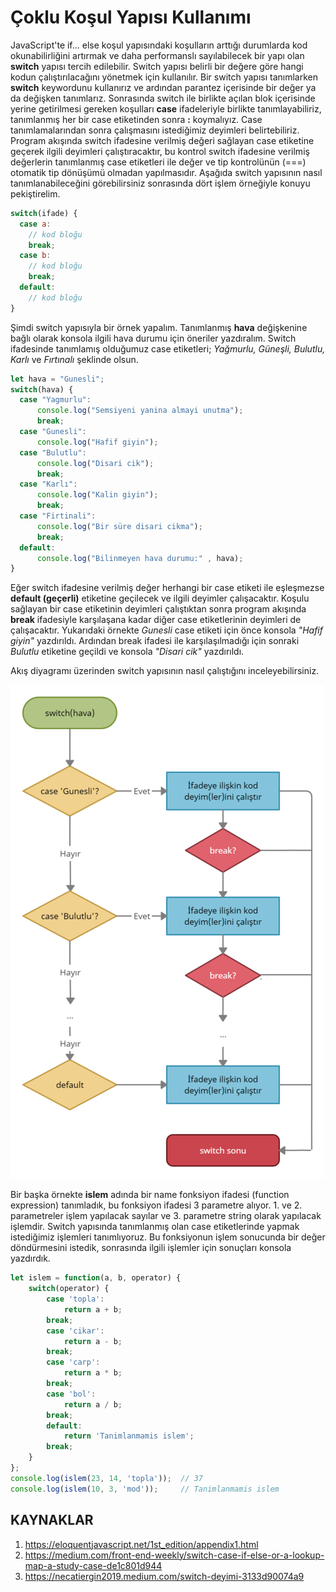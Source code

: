 # Çoklu Koşul Yapısı Kullanımı
JavaScript'te if... else koşul yapısındaki koşulların arttığı durumlarda kod okunabilirliğini artırmak ve daha performanslı sayılabilecek bir yapı olan **switch** yapısı tercih edilebilir. Switch yapısı belirli bir değere göre hangi kodun çalıştırılacağını yönetmek için kullanılır. Bir switch yapısı tanımlarken **switch** keywordunu kullanırız ve ardından parantez içerisinde bir değer ya da değişken tanımlarız. Sonrasında switch ile birlikte açılan blok içerisinde yerine getirilmesi gereken koşulları **case** ifadeleriyle birlikte tanımlayabiliriz, tanımlanmış her bir case etiketinden sonra **:** koymalıyız. Case tanımlamalarından sonra çalışmasını istediğimiz deyimleri belirtebiliriz. Program akışında switch ifadesine verilmiş değeri sağlayan case etiketine geçerek ilgili deyimleri çalıştıracaktır, bu kontrol switch ifadesine verilmiş değerlerin tanımlanmış case etiketleri ile değer ve tip kontrolünün (===) otomatik tip dönüşümü olmadan yapılmasıdır. Aşağıda switch yapısının nasıl tanımlanabileceğini görebilirsiniz sonrasında dört işlem örneğiyle konuyu pekiştirelim.

```javascript
switch(ifade) {
  case a:
    // kod bloğu
    break;
  case b:
    // kod bloğu
    break;
  default:
    // kod bloğu
}
```
Şimdi switch yapısıyla bir örnek yapalım. Tanımlanmış **hava** değişkenine bağlı olarak konsola ilgili hava durumu için öneriler yazdıralım. Switch ifadesinde tanımlamış olduğumuz case etiketleri; _Yağmurlu, Güneşli, Bulutlu, Karlı_ ve _Fırtınalı_ şeklinde olsun.

```javascript
let hava = "Gunesli";
switch(hava) {
  case "Yagmurlu":
      console.log("Semsiyeni yanina almayi unutma");
      break;
  case "Gunesli":
      console.log("Hafif giyin");
  case "Bulutlu":
      console.log("Disari cik");
      break;
  case "Karlı":
      console.log("Kalin giyin");
      break;
  case "Firtinali":
      console.log("Bir süre disari cikma");
      break;
  default:
      console.log("Bilinmeyen hava durumu:" , hava);
}
```
Eğer switch ifadesine verilmiş değer herhangi bir case etiketi ile eşleşmezse **default (geçerli)** etiketine geçilecek ve ilgili deyimler çalışacaktır. Koşulu sağlayan bir case etiketinin deyimleri çalıştıktan sonra program akışında **break** ifadesiyle karşılaşana kadar diğer case etiketlerinin deyimleri de çalışacaktır. Yukarıdaki örnekte _Gunesli_ case etiketi için önce konsola _"Hafif giyin"_ yazdırıldı. Ardından break ifadesi ile karşılaşılmadığı için sonraki _Bulutlu_ etiketine geçildi ve konsola _"Disari cik"_ yazdırıldı.

Akış diyagramı üzerinden switch yapısının nasıl çalıştığını inceleyebilirsiniz.

![Switch Akış Diyagramı](figures/switch-akis-diyagrami.png)

Bir başka örnekte **islem** adında bir name fonksiyon ifadesi (function expression) tanımladık, bu fonksiyon ifadesi 3 parametre alıyor. 1. ve 2. parametreler işlem yapılacak sayılar ve 3. parametre string olarak yapılacak işlemdir. Switch yapısında tanımlanmış olan case etiketlerinde yapmak istediğimiz işlemleri tanımlıyoruz. Bu fonksiyonun işlem sonucunda bir değer döndürmesini istedik, sonrasında ilgili işlemler için sonuçları konsola yazdırdık.

```javascript
let islem = function(a, b, operator) {
    switch(operator) {
        case 'topla':
            return a + b;
        break;
        case 'cikar':
            return a - b;
        break;
        case 'carp':
            return a * b;
        break;
        case 'bol':
            return a / b;
        break;
        default:
            return 'Tanimlanmamis islem';
        break;
    }
};
console.log(islem(23, 14, 'topla'));  // 37
console.log(islem(10, 3, 'mod'));     // Tanimlanmamis islem
```

## KAYNAKLAR
1. https://eloquentjavascript.net/1st_edition/appendix1.html
2. https://medium.com/front-end-weekly/switch-case-if-else-or-a-lookup-map-a-study-case-de1c801d944
3. https://necatiergin2019.medium.com/switch-deyimi-3133d90074a9
